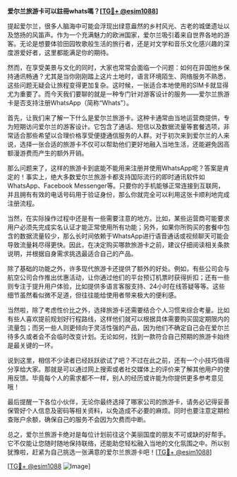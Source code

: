 **爱尔兰旅游卡可以註冊whats嗎？[[TG💪+ @esim1088](https://t.me/s/esim1088)]**

提起爱尔兰，很多人脑海中可能会浮现出绿意盎然的乡村风光、古老的城堡遗址以及悠扬的风笛声。作为一个充满魅力的欧洲国家，爱尔兰吸引着来自世界各地的游客。无论是想要体验田园牧歌般生活的旅行者，还是对文学和音乐文化感兴趣的深度游爱好者，这里都能满足你的期待。

然而，在享受美景与文化的同时，大家也常常会面临一个问题：如何在异国他乡保持通讯畅通？尤其是当你刚刚踏上这片土地时，语言环境陌生、网络服务不熟悉，这些问题无疑会让旅程变得更加复杂。这时候，一张适合本地使用的SIM卡就显得尤为重要了。而今天我们要聊的就是一种专门针对游客设计的服务——爱尔兰旅游卡是否支持注册WhatsApp（简称“Whats”）。

首先，让我们来了解一下什么是爱尔兰旅游卡。这种卡通常由当地运营商提供，专为短期访问爱尔兰的游客设计。它包含了通话、短信以及数据流量等套餐选项，非常适合那些希望以合理价格享受便捷通信服务的人群。对于初次来到爱尔兰的人来说，选择一张合适的旅游卡不仅可以帮助他们更好地融入当地生活，还能避免因高额漫游费而产生的额外开销。

那么问题来了，这样的旅游卡到底能不能用来注册并使用WhatsApp呢？答案是肯定的！事实上，绝大多数爱尔兰旅游卡都支持国际流行的即时通讯软件如WhatsApp、Facebook Messenger等。只要你的手机能够正常连接到互联网，并且拥有有效的电话号码用于验证身份，那么你就完全可以利用这张卡顺利地完成注册流程。

当然，在实际操作过程中还是有一些需要注意的地方。比如，某些运营商可能要求用户必须先完成实名认证才能正常使用所有功能；另外，如果你所购买的套餐中包含的数据流量较少，那么长时间依赖于WhatsApp进行语音通话或视频聊天可能会导致流量耗尽得更快。因此，在决定购买哪款旅游卡之前，建议仔细阅读相关条款说明，并根据自身需求挑选最适合自己的产品。

除了基础的功能之外，许多现代旅游卡还提供了额外的好处。例如，有些公司会与航空公司合作推出优惠活动，让你通过他们的平台预订机票时获得折扣；还有一些则专注于提升用户体验，比如提供多语言客服支持、24小时在线答疑等等。这些细节虽然看似微不足道，但往往能给使用者带来极大的便利感。

当然啦，除了考虑性价比之外，选择旅游卡还需要结合个人习惯来综合考量。比如有些人喜欢提前规划好行程路线，这样他们就可以根据具体需要购买固定期限内的流量包；而另一些人则更倾向于灵活性强的产品，因为他们不确定自己会在爱尔兰待多久或者会不会临时改变计划。无论如何，找到一款符合自己预期的旅游卡始终是最关键的一环。

说到这里，相信不少读者已经跃跃欲试了吧？不过在此之前，还有一个小技巧值得分享给大家。那就是可以通过网上搜索或者社交媒体上的评价来了解其他用户的使用反馈。毕竟每个人的需求都不一样，别人的经历或许能为你提供更多参考意见哦！

最后提醒一下各位小伙伴，无论你最终选择了哪家公司的旅游卡，请务必记得妥善保管好个人信息及密码等相关资料，以免造成不必要的麻烦。同时也要注意定期检查账户余额，确保自己的服务不会因为欠费而中断。

总之，爱尔兰旅游卡绝对是每位计划前往这个美丽国度的朋友不可或缺的好帮手。它不仅能让您随时随地保持联络，还能助您轻松融入当地的文化氛围之中。所以别犹豫啦，赶紧为自己挑选一张满意的爱尔兰旅游卡吧！[[TG💪+ @esim1088](https://t.me/s/esim1088)]

[[TG💪+ @esim1088](https://t.me/s/esim1088) ![Image](https://i.postimg.cc/4NQfJmqS/Snipaste-2025-05-13-00-14-12.png)]